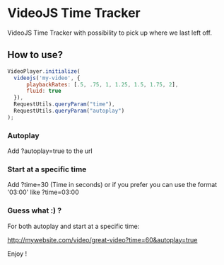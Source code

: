 VideoJS Time Tracker
====================

VideoJS Time Tracker with possibility to pick up where we last left off.

## How to use?

```js
VideoPlayer.initialize(
  videojs('my-video', {
      playbackRates: [.5, .75, 1, 1.25, 1.5, 1.75, 2],
      fluid: true
  }),
  RequestUtils.queryParam("time"),
  RequestUtils.queryParam("autoplay")
);
```

### Autoplay

Add ?autoplay=true to the url

### Start at a specific time

Add ?time=30 (Time in seconds) or if you prefer you can use the format '03:00' like ?time=03:00

### Guess what :) ?

For both autoplay and start at a specific time:

http://mywebsite.com/video/great-video?time=60&autoplay=true

Enjoy !